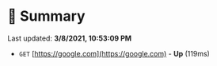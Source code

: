 # 📖 Summary
Last updated: **3/8/2021, 10:53:09 PM**

- `GET` [https://google.com](https://google.com) - **Up** (119ms)
